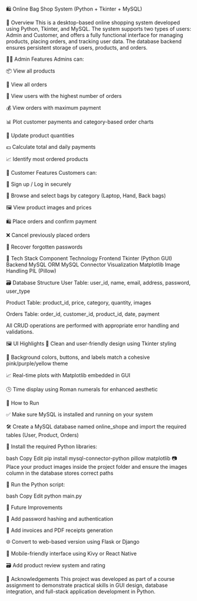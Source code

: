 🛍️ Online Bag Shop System (Python + Tkinter + MySQL)

📌 Overview
This is a desktop-based online shopping system developed using Python, Tkinter, and MySQL. The system supports two types of users: Admin and Customer, and offers a fully functional interface for managing products, placing orders, and tracking user data. The database backend ensures persistent storage of users, products, and orders.

🧑‍💼 Admin Features
Admins can:

📦 View all products

📄 View all orders

🧾 View users with the highest number of orders

💰 View orders with maximum payment

📊 Plot customer payments and category-based order charts

🔄 Update product quantities

💵 Calculate total and daily payments

📈 Identify most ordered products

🛒 Customer Features
Customers can:

👤 Sign up / Log in securely

👜 Browse and select bags by category (Laptop, Hand, Back bags)

🖼️ View product images and prices

🛍️ Place orders and confirm payment

❌ Cancel previously placed orders

🔑 Recover forgotten passwords

💾 Tech Stack
Component	Technology
Frontend	Tkinter (Python GUI)
Backend	MySQL
ORM	MySQL Connector
Visualization	Matplotlib
Image Handling	PIL (Pillow)

🗃️ Database Structure
User Table: user_id, name, email, address, password, user_type

Product Table: product_id, price, category, quantity, images

Orders Table: order_id, customer_id, product_id, date, payment

All CRUD operations are performed with appropriate error handling and validations.

🖼️ UI Highlights
💅 Clean and user-friendly design using Tkinter styling

🎨 Background colors, buttons, and labels match a cohesive pink/purple/yellow theme

📈 Real-time plots with Matplotlib embedded in GUI

🕒 Time display using Roman numerals for enhanced aesthetic

🚀 How to Run

✅ Make sure MySQL is installed and running on your system

🛠️ Create a MySQL database named online_shope and import the required tables (User, Product, Orders)

🧾 Install the required Python libraries:

bash
Copy
Edit
pip install mysql-connector-python pillow matplotlib
📷 Place your product images inside the project folder and ensure the images column in the database stores correct paths

🏃 Run the Python script:

bash
Copy
Edit
python main.py

📌 Future Improvements

🔐 Add password hashing and authentication

🧾 Add invoices and PDF receipts generation

🌐 Convert to web-based version using Flask or Django

📱 Mobile-friendly interface using Kivy or React Native

🗃️ Add product review system and rating

💬 Acknowledgements
This project was developed as part of a course assignment to demonstrate practical skills in GUI design, database integration, and full-stack application development in Python.
